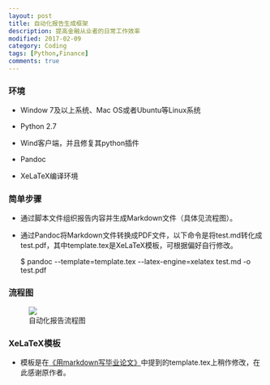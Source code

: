 ```yaml
---
layout: post
title: 自动化报告生成框架
description: 提高金融从业者的日常工作效率
modified: 2017-02-09
category: Coding
tags: [Python,Finance]
comments: true
---
```


### 环境
* Window 7及以上系统、Mac OS或者Ubuntu等Linux系统

* Python 2.7

* Wind客户端，并且修复其python插件

* Pandoc

* XeLaTeX编译环境

### 简单步骤
* 通过脚本文件组织报告内容并生成Markdown文件（具体见流程图）。

* 通过Pandoc将Markdown文件转换成PDF文件，以下命令是将test.md转化成test.pdf，其中template.tex是XeLaTeX模板，可根据偏好自行修改。

    $ pandoc --template=template.tex --latex-engine=xelatex test.md -o test.pdf

### 流程图

<figure>
	<a href="{{ site.url }}/images/report_framework.jpg"><img src="{{ site.url }}/images/report_framework.jpg"></a>
	<figcaption>自动化报告流程图</figcaption>
</figure>


### XeLaTeX模板
* 模板是在[《用markdown写毕业论文》](http://www.tuicool.com/articles/RBfaea)中提到的template.tex上稍作修改，在此感谢原作者。

